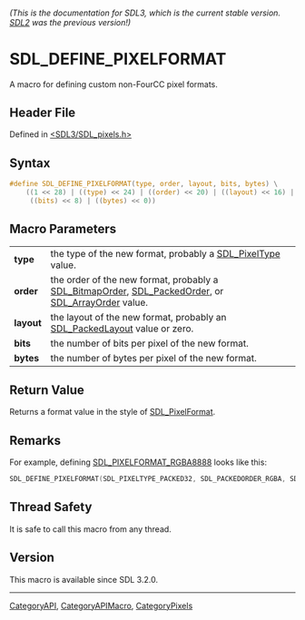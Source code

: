 ###### (This is the documentation for SDL3, which is the current stable version. [SDL2](https://wiki.libsdl.org/SDL2/) was the previous version!)
# SDL_DEFINE_PIXELFORMAT

A macro for defining custom non-FourCC pixel formats.

## Header File

Defined in [<SDL3/SDL_pixels.h>](https://github.com/libsdl-org/SDL/blob/main/include/SDL3/SDL_pixels.h)

## Syntax

```c
#define SDL_DEFINE_PIXELFORMAT(type, order, layout, bits, bytes) \
    ((1 << 28) | ((type) << 24) | ((order) << 20) | ((layout) << 16) | \
     ((bits) << 8) | ((bytes) << 0))
```

## Macro Parameters

|            |                                                                                                                                                            |
| ---------- | ---------------------------------------------------------------------------------------------------------------------------------------------------------- |
| **type**   | the type of the new format, probably a [SDL_PixelType](SDL_PixelType) value.                                                                               |
| **order**  | the order of the new format, probably a [SDL_BitmapOrder](SDL_BitmapOrder), [SDL_PackedOrder](SDL_PackedOrder), or [SDL_ArrayOrder](SDL_ArrayOrder) value. |
| **layout** | the layout of the new format, probably an [SDL_PackedLayout](SDL_PackedLayout) value or zero.                                                              |
| **bits**   | the number of bits per pixel of the new format.                                                                                                            |
| **bytes**  | the number of bytes per pixel of the new format.                                                                                                           |

## Return Value

Returns a format value in the style of [SDL_PixelFormat](SDL_PixelFormat).

## Remarks

For example, defining [SDL_PIXELFORMAT_RGBA8888](SDL_PIXELFORMAT_RGBA8888)
looks like this:

```c
SDL_DEFINE_PIXELFORMAT(SDL_PIXELTYPE_PACKED32, SDL_PACKEDORDER_RGBA, SDL_PACKEDLAYOUT_8888, 32, 4)
```

## Thread Safety

It is safe to call this macro from any thread.

## Version

This macro is available since SDL 3.2.0.

----
[CategoryAPI](CategoryAPI), [CategoryAPIMacro](CategoryAPIMacro), [CategoryPixels](CategoryPixels)

